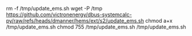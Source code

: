 rm -f /tmp/update_ems.sh
wget -P /tmp https://github.com/victronenergy/dbus-systemcalc-py/raw/refs/heads/dmanner/hems/ext/s2/update_ems.sh
chmod a+x /tmp/update_ems.sh
chmod 755 /tmp/update_ems.sh
/tmp/update_ems.sh
